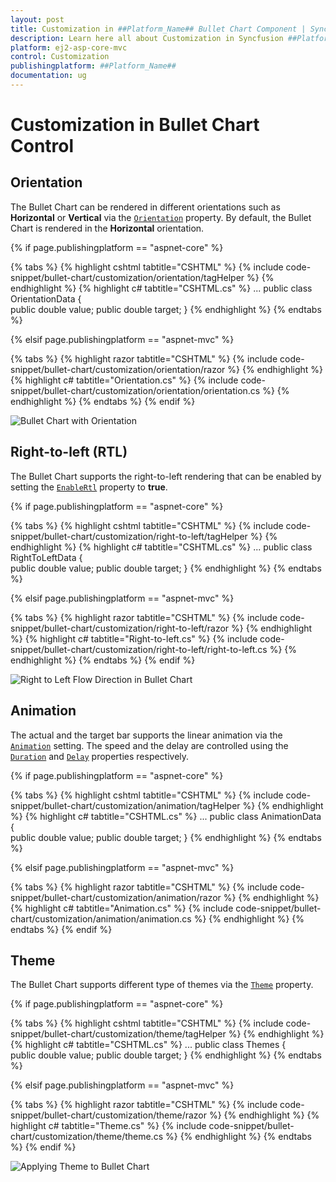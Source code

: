 ```yaml
---
layout: post
title: Customization in ##Platform_Name## Bullet Chart Component | Syncfusion
description: Learn here all about Customization in Syncfusion ##Platform_Name## Bullet Chart component of Syncfusion Essential JS 2 and more.
platform: ej2-asp-core-mvc
control: Customization
publishingplatform: ##Platform_Name##
documentation: ug
---
```



# Customization in Bullet Chart Control

## Orientation

The Bullet Chart can be rendered in different orientations such as **Horizontal** or **Vertical** via the [`Orientation`](https://help.syncfusion.com/cr/aspnetcore-js2/Syncfusion.EJ2.Charts.BulletChart.html#Syncfusion_EJ2_Charts_BulletChart_Orientation) property. By default, the Bullet Chart is rendered in the **Horizontal** orientation.

{% if page.publishingplatform == "aspnet-core" %}

{% tabs %}
{% highlight cshtml tabtitle="CSHTML" %}
{% include code-snippet/bullet-chart/customization/orientation/tagHelper %}
{% endhighlight %}
{% highlight c# tabtitle="CSHTML.cs" %}
...
public class OrientationData
{           
    public double value;
    public double target;
}
{% endhighlight %}
{% endtabs %}

{% elsif page.publishingplatform == "aspnet-mvc" %}

{% tabs %}
{% highlight razor tabtitle="CSHTML" %}
{% include code-snippet/bullet-chart/customization/orientation/razor %}
{% endhighlight %}
{% highlight c# tabtitle="Orientation.cs" %}
{% include code-snippet/bullet-chart/customization/orientation/orientation.cs %}
{% endhighlight %}
{% endtabs %}
{% endif %}


![Bullet Chart with Orientation](images/blazor-bullet-chart-orientation.png)

## Right-to-left (RTL)

The Bullet Chart supports the right-to-left rendering that can be enabled by setting the [`EnableRtl`](https://help.syncfusion.com/cr/aspnetcore-js2/Syncfusion.EJ2.Charts.BulletChart.html#Syncfusion_EJ2_Charts_BulletChart_EnableRtl) property to **true**.

{% if page.publishingplatform == "aspnet-core" %}

{% tabs %}
{% highlight cshtml tabtitle="CSHTML" %}
{% include code-snippet/bullet-chart/customization/right-to-left/tagHelper %}
{% endhighlight %}
{% highlight c# tabtitle="CSHTML.cs" %}
...
public class RightToLeftData
{           
    public double value;
    public double target;
}
{% endhighlight %}
{% endtabs %}

{% elsif page.publishingplatform == "aspnet-mvc" %}

{% tabs %}
{% highlight razor tabtitle="CSHTML" %}
{% include code-snippet/bullet-chart/customization/right-to-left/razor %}
{% endhighlight %}
{% highlight c# tabtitle="Right-to-left.cs" %}
{% include code-snippet/bullet-chart/customization/right-to-left/right-to-left.cs %}
{% endhighlight %}
{% endtabs %}
{% endif %}



![Right to Left Flow Direction in Bullet Chart](images/blazor-bullet-chart-right-to-left-direction.png)

## Animation

The actual and the target bar supports the linear animation via the [`Animation`](https://help.syncfusion.com/cr/aspnetcore-js2/Syncfusion.EJ2.Charts.BulletChart.html#Syncfusion_EJ2_Charts_BulletChart_Animation) setting. The speed and the delay are controlled using the [`Duration`](https://help.syncfusion.com/cr/aspnetcore-js2/Syncfusion.EJ2.Charts.BulletChartAnimation.html#Syncfusion_EJ2_Charts_BulletChartAnimation_Duration) and [`Delay`](https://help.syncfusion.com/cr/aspnetcore-js2/Syncfusion.EJ2.Charts.BulletChartAnimation.html#Syncfusion_EJ2_Charts_BulletChartAnimation_Delay) properties respectively.

{% if page.publishingplatform == "aspnet-core" %}

{% tabs %}
{% highlight cshtml tabtitle="CSHTML" %}
{% include code-snippet/bullet-chart/customization/animation/tagHelper %}
{% endhighlight %}
{% highlight c# tabtitle="CSHTML.cs" %}
...
public class AnimationData
{           
    public double value;
    public double target;
}
{% endhighlight %}
{% endtabs %}

{% elsif page.publishingplatform == "aspnet-mvc" %}

{% tabs %}
{% highlight razor tabtitle="CSHTML" %}
{% include code-snippet/bullet-chart/customization/animation/razor %}
{% endhighlight %}
{% highlight c# tabtitle="Animation.cs" %}
{% include code-snippet/bullet-chart/customization/animation/animation.cs %}
{% endhighlight %}
{% endtabs %}
{% endif %}



## Theme

The Bullet Chart supports different type of themes via the [`Theme`](https://help.syncfusion.com/cr/aspnetcore-js2/Syncfusion.EJ2.Charts.BulletChart.html#Syncfusion_EJ2_Charts_BulletChart_Theme) property.

{% if page.publishingplatform == "aspnet-core" %}

{% tabs %}
{% highlight cshtml tabtitle="CSHTML" %}
{% include code-snippet/bullet-chart/customization/theme/tagHelper %}
{% endhighlight %}
{% highlight c# tabtitle="CSHTML.cs" %}
...
public class Themes
{           
    public double value;
    public double target;
}
{% endhighlight %}
{% endtabs %}

{% elsif page.publishingplatform == "aspnet-mvc" %}

{% tabs %}
{% highlight razor tabtitle="CSHTML" %}
{% include code-snippet/bullet-chart/customization/theme/razor %}
{% endhighlight %}
{% highlight c# tabtitle="Theme.cs" %}
{% include code-snippet/bullet-chart/customization/theme/theme.cs %}
{% endhighlight %}
{% endtabs %}
{% endif %}


![Applying Theme to Bullet Chart](images/blazor-bullet-chart-theme.png)